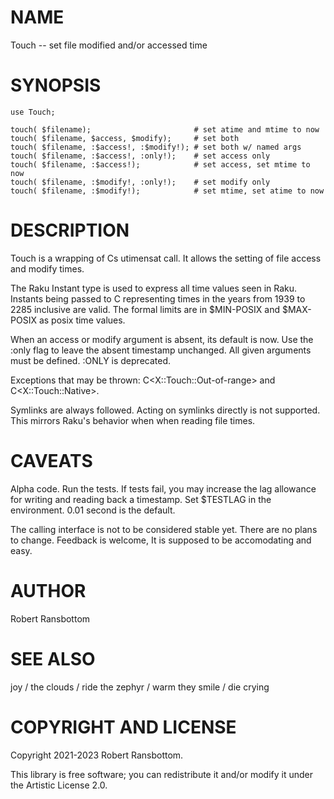 
NAME
====

Touch -- set file modified and/or accessed time

SYNOPSIS
========

    use Touch;

    touch( $filename);                       # set atime and mtime to now
    touch( $filename, $access, $modify);     # set both
    touch( $filename, :$access!, :$modify!); # set both w/ named args
    touch( $filename, :$access!, :only!);    # set access only
    touch( $filename, :$access!);            # set access, set mtime to now
    touch( $filename, :$modify!, :only!);    # set modify only
    touch( $filename, :$modify!);            # set mtime, set atime to now

DESCRIPTION
===========

Touch is a wrapping of C<C>s utimensat call. It allows the
setting of file access and modify times.

The Raku Instant type is used to express all time values seen
in Raku.  Instants being passed to C<touch> representing
times in the years from 1939 to 2285 inclusive are valid.
The formal limits are in $MIN-POSIX and $MAX-POSIX as
posix time values.

When an access or modify argument is absent, its default is now.
Use the :only flag to leave the absent timestamp unchanged.
All given arguments must be defined.  :ONLY is deprecated.

Exceptions that may be thrown: C<X::Touch::Out-of-range> and
C<X::Touch::Native>.

Symlinks are always followed. Acting on symlinks directly is not
supported.  This mirrors Raku's behavior when when reading file
times.

CAVEATS
=======

Alpha code.  Run the tests.  If tests fail, you may increase the
lag allowance for writing and reading back a timestamp.   Set $TESTLAG
in the environment.  0.01 second is the default.

The calling interface is not to be considered stable yet.  There
are no plans to change.  Feedback is welcome, It is supposed to be
accomodating and easy.

AUTHOR
======

Robert Ransbottom

SEE ALSO
========

joy / the clouds / ride the zephyr / warm they smile / die crying

COPYRIGHT AND LICENSE
=====================

Copyright 2021-2023 Robert Ransbottom.

This library is free software; you can redistribute it and/or modify it
under the Artistic License 2.0.

